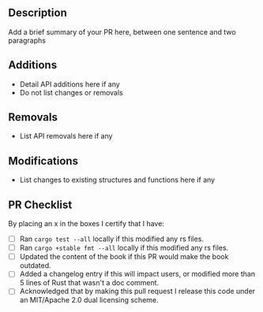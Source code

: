 ## Description

Add a brief summary of your PR here, between one sentence and two paragraphs

## Additions

- Detail API additions here if any
- Do not list changes or removals

## Removals

- List API removals here if any

## Modifications

- List changes to existing structures and functions here if any

## PR Checklist

By placing an x in the boxes I certify that I have:

- [ ] Ran `cargo test --all` locally if this modified any rs files.
- [ ] Ran `cargo +stable fmt --all` locally if this modified any rs files.
- [ ] Updated the content of the book if this PR would make the book outdated.
- [ ] Added a changelog entry if this will impact users, or modified more than 5 lines of Rust that wasn't a doc comment.
- [ ] Acknowledged that by making this pull request I release this code under an MIT/Apache 2.0 dual licensing scheme.
